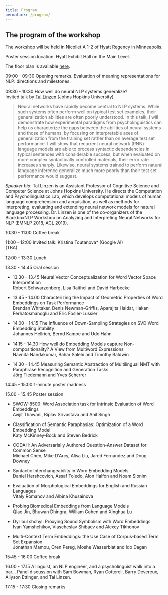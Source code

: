 ```yaml
---
title: Program
permalink: /program/
---
```


## <span class="time"> The program of the workshop </span>

The workshop will be held in Nicollet A 1-2 of Hyatt Regency in Minneapolis. 

Poster session location: Hyatt Exhibit Hall on the Main Level.

The floor plan is available [here](2019-NAACL-Minneapolis-Floorplans.pdf).


<span class="time"> 09:00 - 09:30</span> Opening remarks. Evaluation of meaning representations for NLP: directions and milestones. 

<span class="time"> 09:30 - 10:30</span> <span class="hl">How well do neural NLP systems generalize?</span> <br/> Invited talk by [Tal Linzen](http://tallinzen.net/) (Johns Hopkins University) 

> Neural networks have rapidly become central to NLP systems. While such systems often perform well on typical test set examples, their generalization abilities are often poorly understood. In this talk, I will demonstrate how experimental paradigms from psycholinguistics can help us characterize the gaps between the abilities of neural systems and those of humans, by focusing on interpretable axes of generalization from the training set rather than on average test set performance. I will show that recurrent neural network (RNN) language models are able to process syntactic dependencies in typical sentences with considerable success, but when evaluated on more complex syntactically controlled materials, their error rate increases sharply. Likewise, neural systems trained to perform natural language inference generalize much more poorly than their test set performance would suggest.

*Speaker bio*: Tal Linzen is an Assistant Professor of Cognitive Science and Computer Science at Johns Hopkins University. He directs the Computation and Psycholinguistics Lab, which develops computational models of human language comprehension and acquisition, as well as methods for interpreting, evaluating and extending neural network models for natural language processing. Dr. Linzen is one of the co-organizers of the BlackboxNLP Workshop on Analyzing and Interpreting Neural Networks for NLP (EMNLP 2018, ACL 2019).

<span class="time"> 10:30 - 11:00</span> Coffee break 

<span class="time"> 11:00 - 12:00</span> <span class="hl">Invited talk: Kristina Toutanova* (Google AI)</span> <br/> (TBA) 

<span class="time"> 12:00 - 13:30</span> Lunch 

<span class="time"> 13.30 - 14.45</span> Oral session

 - <span class="time"> 13.30 - 13.45</span> <span class="hl">Neural Vector Conceptualization for Word Vector Space Interpretation</span> <br/>
    Robert Schwarzenberg, Lisa Raithel and David Harbecke 

 - <span class="time"> 13.45 - 14.00</span> <span class="hl">Characterizing the Impact of Geometric Properties of Word Embeddings on Task Performance</span> <br/>
    Brendan Whitaker, Denis Newman-Griffis, Aparajita Haldar, Hakan Ferhatosmanoglu and Eric Fosler-Lussier 

 - <span class="time"> 14.00 - 14.15</span> <span class="hl">The Influence of Down-Sampling Strategies on SVD Word Embedding Stability</span><br/>
    Johannes Hellrich, Bernd Kampe and Udo Hahn 

 - <span class="time"> 14.15 - 14.30</span> <span class="hl">How well do Embedding Models capture Non-compositionality? A View from Multiword Expressions</span> <br/>
    Navnita Nandakumar, Bahar Salehi and Timothy Baldwin 

 - <span class="time"> 14.30 - 14.45</span> <span class="hl">Measuring Semantic Abstraction of Multilingual NMT with Paraphrase Recognition and Generation Tasks</span> <br/>
   Jörg Tiedemann and Yves Scherrer 

<span class="time"> 14:45 - 15:00</span> 1-minute poster madness  

<span class="time"> 15.00 - 15.45</span> Poster session

 - <span class="hl">SWOW-8500: Word Association task for Intrinsic Evaluation of Word Embeddings</span> <br/>
    Avijit Thawani, Biplav Srivastava and Anil Singh 

- <span class="hl">Classification of Semantic Paraphasias: Optimization of a Word Embedding Model</span> <br/>
   Katy McKinney-Bock and Steven Bedrick 

 - <span class="hl">CODAH: An Adversarially Authored Question-Answer Dataset for Common Sense</span> <br/>
    Michael Chen, Mike D'Arcy, Alisa Liu, Jared Fernandez and  Doug Downey

 - <span class="hl">Syntactic Interchangeability in Word Embedding Models</span> <br/>
    Daniel Hershcovich, Assaf Toledo, Alon Halfon and Noam Slonim 

 - <span class="hl">Evaluation of Morphological Embeddings for English and Russian Languages</span> <br/>
    Vitaly Romanov and Albina Khusainova 

 - <span class="hl">Probing Biomedical Embeddings from Language Models</span> <br/>
    Qiao Jin, Bhuwan Dhingra, William Cohen and Xinghua Lu 

 - <span class="hl">Dyr bul shchyl. Proxying Sound Symbolism with Word Embeddings</span> <br/>
    Ivan Yamshchikov, Viascheslav Shibaev and Alexey Tikhonov 

 - <span class="hl">Multi-Context Term Embeddings: the Use Case of Corpus-based Term Set Expansion</span> <br/>
    Jonathan Mamou, Oren Pereg, Moshe Wasserblat and Ido Dagan 

<span class="time"> 15:45 - 16:00</span> Coffee break 

<span class="time"> 16.00 - 17.15</span> <span class="hl">A linguist, an NLP engineer, and a psycholinguist walk into a bar...</span> Panel discussion with Sam Bowman, Ryan Cotterell, Barry Devereux, Allyson Ettinger, and Tal Linzen. 

<span class="time"> 17:15 - 17:30</span> Closing remarks 